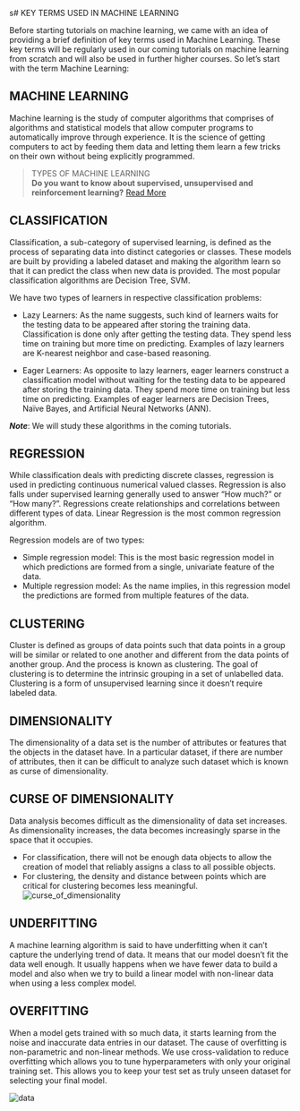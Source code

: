 s# KEY TERMS USED IN MACHINE LEARNING

Before starting tutorials on machine learning, we came with an idea of providing a brief definition of key terms used in Machine Learning. These key terms will be regularly used in our coming tutorials on machine learning from scratch and will also be used in further higher courses. So let’s start with the term Machine Learning:

## MACHINE LEARNING
Machine learning is the study of computer algorithms that comprises of algorithms and statistical models that allow computer programs to automatically improve through experience. It is the science of getting computers to act by feeding them data and letting them learn a few tricks on their own without being explicitly programmed.

> TYPES OF MACHINE LEARNING <br>
> **Do you want to know about supervised, unsupervised and reinforcement learning?** [Read More](https://github.com/ghimiresunil/Implementation-of-Machine-Learning-Algorithm-from-Scratch/blob/main/Machine%20Learning%20from%20Beginner%20to%20Advanced/Introduction%20to%20ML%20and%20AI.md)

## CLASSIFICATION
Classification, a sub-category of supervised learning, is defined as the process of separating data into distinct categories or classes. These models are built by providing a labeled dataset and making the algorithm learn so that it can predict the class when new data is provided. The most popular classification algorithms are Decision Tree, SVM. 

We have two types of learners in respective classification problems:

* Lazy Learners: As the name suggests, such kind of learners waits for the testing data to be appeared after storing the training data. Classification is done only after getting the testing data. They spend less time on training but more time on predicting. Examples of lazy learners are K-nearest neighbor and case-based reasoning.

* Eager Learners: As opposite to lazy learners, eager learners construct a classification model without waiting for the testing data to be appeared after storing the training data. They spend more time on training but less time on predicting. Examples of eager learners are Decision Trees, Naïve Bayes, and Artificial Neural Networks (ANN).

**_Note_**: We will study these algorithms in the coming tutorials.

## REGRESSION
While classification deals with predicting discrete classes, regression is used in predicting continuous numerical valued classes. Regression is also falls under supervised learning generally used to answer “How much?” or “How many?”. Regressions create relationships and correlations between different types of data. Linear Regression is the most common regression algorithm.

Regression models are of two types:

* Simple regression model: This is the most basic regression model in which predictions are formed from a single, univariate feature of the data.
* Multiple regression model: As the name implies, in this regression model the predictions are formed from multiple features of the data. 
## CLUSTERING
Cluster is defined as groups of data points such that data points in a group will be similar or related to one another and different from the data points of another group. And the process is known as clustering. The goal of clustering is to determine the intrinsic grouping in a set of unlabelled data. Clustering is a form of unsupervised learning since it doesn’t require labeled data.

## DIMENSIONALITY
The dimensionality of a data set is the number of attributes or features that the objects in the dataset have. In a particular dataset, if there are number of attributes, then it can be difficult to analyze such dataset which is known as curse of dimensionality.

## CURSE OF DIMENSIONALITY
Data analysis becomes difficult as the dimensionality of data set increases. As dimensionality increases, the data becomes increasingly sparse in the space that it occupies.

* For classification, there will not be enough data objects to allow the creation of model that reliably assigns a class to all possible objects.
* For clustering, the density and distance between points which are critical for clustering becomes less meaningful.
![curse_of_dimensionality](https://user-images.githubusercontent.com/40186859/177011136-456ef7bd-5e74-4da2-9ed0-ed476ed1755b.jpg)


## UNDERFITTING
A machine learning algorithm is said to have underfitting when it can’t capture the underlying trend of data. It means that our model doesn’t fit the data well enough. It usually happens when we have fewer data to build a model and also when we try to build a linear model with non-linear data when using a less complex model.

## OVERFITTING
When a model gets trained with so much data, it starts learning from the noise and inaccurate data entries in our dataset. The cause of overfitting is non-parametric and non-linear methods. We use cross-validation to reduce overfitting which allows you to tune hyperparameters with only your original training set. This allows you to keep your test set as truly unseen dataset for selecting your final model.

![data](https://user-images.githubusercontent.com/40186859/177011180-3fd7849f-0dc2-419a-8bca-1ff115b6e535.png)

